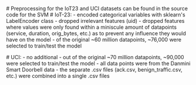 \# Preprocessing for the IoT23 and UCI datasets can be found in the
source code for the SVM \# IoT-23:  - encoded categorical variables with
sklearn\'s LabelEncoder class  - dropped irrelevant features (uid)  -
dropped features where values were only found within a miniscule amount
of datapoints (service, duration, orig_bytes, etc.) as to prevent any
influence they would have on the model  - of the original \~60 million
datapoints, \~76,000 were selected to train/test the model

\# UCI:  - no additional  - out of the original \~70 million datapoints,
\~90,000 were selected to train/test the model  - all data points were
from the Danmini Smart Doorbell data  - the separate .csv files
(ack.csv, benign_traffic.csv, etc.) were combined into a single .csv
files
